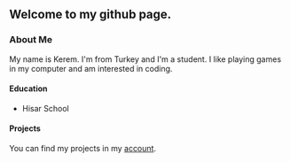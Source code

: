 ## Welcome to my github page.
### About Me
My name is Kerem. I'm from Turkey and I'm a student. I like playing games in my computer and am interested in coding.

#### Education
- Hisar School

#### Projects
You can find my projects in my [account](https://github.com/keremdiren1/keremdiren1.github.io/tree/main/CS%20projects).
